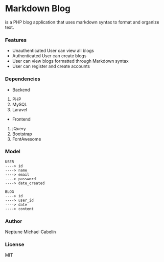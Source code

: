 # Markdown Blog
is a PHP blog application that uses markdown syntax to format and organize text.

### Features
* Unauthenticated User can view all blogs
* Authenticated User can create blogs
* User can view blogs formatted through Markdown syntax
* User can register and create accounts

### Dependencies
* Backend
1. PHP
2. MySQL
3. Laravel

* Frontend
1. jQuery
2. Bootstrap
3. FontAwesome

### Model
```
USER
----> id
----> name
----> email
----> password
----> date_created

BLOG
----> id
----> user_id
----> date
----> content
```

### Author
Neptune Michael Cabelin

### License
MIT

